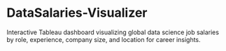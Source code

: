# DataSalaries-Visualizer
Interactive Tableau dashboard visualizing global data science job salaries by role, experience, company size, and location for career insights.
